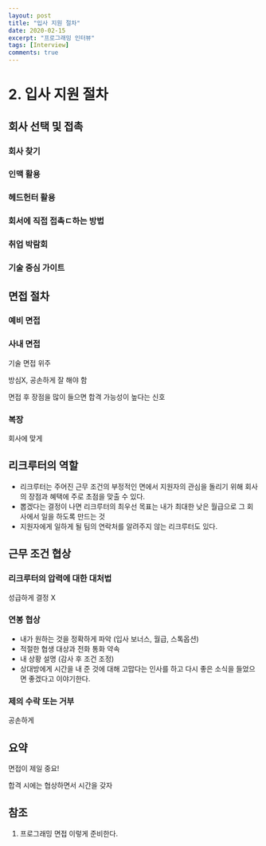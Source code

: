 ```yaml
---
layout: post
title: "입사 지원 절차"
date: 2020-02-15
excerpt: "프로그래밍 인터뷰"
tags: [Interview]
comments: true
---
```


# 2. 입사 지원 절차

## 회사 선택 및 접촉

### 회사 찾기

### 인맥 활용

### 헤드헌터 활용

### 회서에 직접 접촉ㄷ하는 방법

### 취업 박람회

### 기술 중심 가이트

## 면접 절차

### 예비 면접

### 사내 면접

기술 면접 위주

방심X, 공손하게 잘 해야 함

면접 후 장점을 많이 들으면 합격 가능성이 높다는 신호

### 복장

회사에 맞게

## 리크루터의 역할

- 리크루터는 주어진 근무 조건의 부정적인 면에서 지원자의 관심을 돌리기 위해 회사의 장점과 혜택에 주로 초점을 맞출 수 있다.
- 뽑겠다는 결정이 나면 리크루터의 최우선 목표는 내가 최대한 낮은 월급으로 그 회사에서 일을 하도록 만드는 것
- 지원자에게 일하게 될 팀의 연락처를 알려주지 않는 리크루터도 있다.

## 근무 조건 협상

### 리크루터의 압력에 대한 대처법

성급하게 결정 X

### 연봉 협상

- 내가 원하는 것을 정확하게 파악 (입사 보너스, 월급, 스톡옵션)
- 적절한 협생 대상과 전화 통화 약속
- 내 상황 설명 (감사 후 조건 조정)
- 상대방에게 시간을 내 준 것에 대해 고맙다는 인사를 하고 다시 좋은 소식을 들었으면 좋겠다고 이야기한다.

### 제의 수락 또는 거부

공손하게

## 요약

면접이 제일 중요!

합격 시에는 협상하면서 시간을 갖자

## 참조

1. 프로그래밍 면접 이렇게 준비한다.

